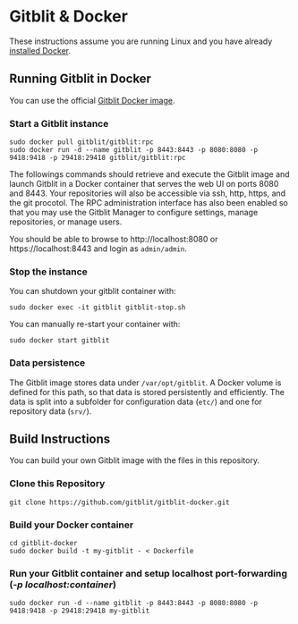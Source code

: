# Gitblit & Docker

These instructions assume you are running Linux and you have already [installed Docker](https://docs.docker.com/install/linux/docker-ce/ubuntu/).


## Running Gitblit in Docker

You can use the official [Gitblit Docker image](https://hub.docker.com/r/gitblit/gitblit).

### Start a Gitblit instance


```
sudo docker pull gitblit/gitblit:rpc
sudo docker run -d --name gitblit -p 8443:8443 -p 8080:8080 -p 9418:9418 -p 29418:29418 gitblit/gitblit:rpc
```

The followings commands should retrieve and execute the Gitblit image and launch Gitblit in a Docker container that serves the web UI on ports 8080 and 8443.  Your repositories will also be accessible via ssh, http, https, and the git procotol.  The RPC administration interface has also been enabled so that you may use the Gitblit Manager to configure settings, manage repositories, or manage users.

You should be able to browse to http://localhost:8080 or https://localhost:8443 and login as `admin/admin`.


### Stop the instance

You can shutdown your gitblit container with:
```
sudo docker exec -it gitblit gitblit-stop.sh
```

You can manually re-start your container with:
```
sudo docker start gitblit
```


### Data persistence

The Gitblit image stores data under `/var/opt/gitblit`. A Docker volume is defined for this path,
so that data is stored persistently and efficiently. The data is split into a subfolder for
configuration data (`etc/`) and one for repository data (`srv/`).


## Build Instructions

You can build your own Gitblit image with the files in this repository. 

### Clone this Repository
```
git clone https://github.com/gitblit/gitblit-docker.git
```

### Build your Docker container
```
cd gitblit-docker
sudo docker build -t my-gitblit - < Dockerfile
```

### Run your Gitblit container and setup localhost port-forwarding (*-p localhost:container*)
```
sudo docker run -d --name gitblit -p 8443:8443 -p 8080:8080 -p 9418:9418 -p 29418:29418 my-gitblit
```

